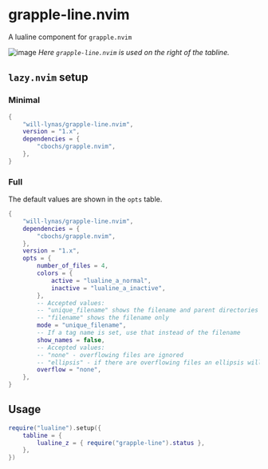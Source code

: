 # grapple-line.nvim

A lualine component for `grapple.nvim`

![image](https://github.com/will-lynas/grapple-line.nvim/assets/43895423/d94783c7-dbef-4c91-bc61-00cb1dd2e581)
_Here `grapple-line.nvim` is used on the right of the tabline._

## `lazy.nvim` setup

### Minimal

```lua
{
	"will-lynas/grapple-line.nvim",
	version = "1.x",
	dependencies = {
		"cbochs/grapple.nvim",
	},
}
```

### Full

The default values are shown in the `opts` table.

```lua
{
	"will-lynas/grapple-line.nvim",
	dependencies = {
		"cbochs/grapple.nvim",
	},
	version = "1.x",
	opts = {
		number_of_files = 4,
		colors = {
			active = "lualine_a_normal",
			inactive = "lualine_a_inactive",
		},
		-- Accepted values:
		-- "unique_filename" shows the filename and parent directories if needed
		-- "filename" shows the filename only
		mode = "unique_filename",
		-- If a tag name is set, use that instead of the filename
		show_names = false,
		-- Accepted values:
		-- "none" - overflowing files are ignored
		-- "ellipsis" - if there are overflowing files an ellipsis will be shown
		overflow = "none",
	},
}
```

## Usage

```lua
require("lualine").setup({
	tabline = {
		lualine_z = { require("grapple-line").status },
	},
})
```
